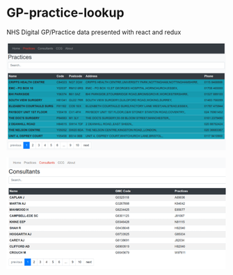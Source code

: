 # GP-practice-lookup
NHS Digital GP/Practice data presented with react and redux


![Example](https://github.com/babuley/GP-practice-lookup/blob/master/example/practices2.png)

![Example](https://github.com/babuley/GP-practice-lookup/blob/master/example/consultantsView.png)

